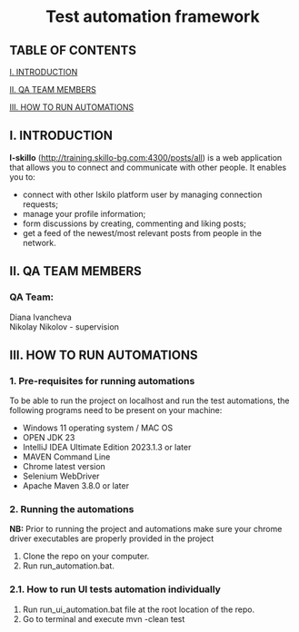 <div align="center">

# Test automation framework
</div>

## TABLE OF CONTENTS

[I. INTRODUCTION](#i-introduction)

[II. QA TEAM MEMBERS](#ii-qa-team-members)

[III. HOW TO RUN AUTOMATIONS](#v-how-to-run-automations)



## I. INTRODUCTION

__I-skillo__ (http://training.skillo-bg.com:4300/posts/all) is a web application that allows you to connect and communicate with other people. It enables you to:

- connect with other Iskilo platform user by managing connection requests;
- manage your profile information;
- form discussions by creating, commenting and liking posts;
- get a feed of the newest/most relevant posts from people in the network.


## II. QA TEAM MEMBERS

### QA Team:
Diana Ivancheva <br/>
Nikolay Nikolov - supervision

## III. HOW TO RUN AUTOMATIONS

### __1. Pre-requisites for running automations__

To be able to run the project on localhost and run the test automations, the following programs need to be present on your machine:

- Windows 11 operating system / MAC OS
- OPEN JDK 23
- IntelliJ IDEA Ultimate Edition 2023.1.3 or later
- MAVEN Command Line
- Chrome latest version
- Selenium WebDriver
- Apache Maven 3.8.0 or later

### __2. Running the automations__

__NB:__ Prior to running the project and automations make sure your chrome driver executables are properly provided in the project

1. Clone the repo on your computer.
2. Run run_automation.bat.

### __2.1. How to run UI tests automation individually__

1. Run run_ui_automation.bat file at the root location of the repo.
2. Go to terminal and execute mvn -clean test 
 
